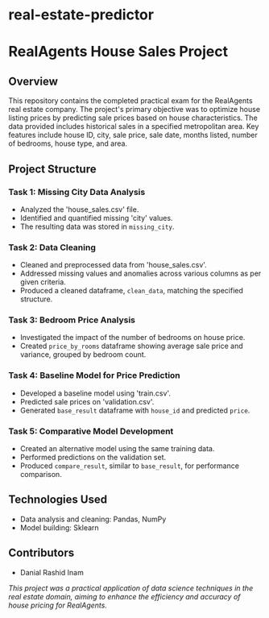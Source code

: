 # real-estate-predictor

# RealAgents House Sales Project

## Overview

This repository contains the completed practical exam for the RealAgents real estate company. The project's primary objective was to optimize house listing prices by predicting sale prices based on house characteristics. The data provided includes historical sales in a specified metropolitan area. Key features include house ID, city, sale price, sale date, months listed, number of bedrooms, house type, and area.

## Project Structure

### Task 1: Missing City Data Analysis
- Analyzed the 'house_sales.csv' file.
- Identified and quantified missing 'city' values.
- The resulting data was stored in `missing_city`.

### Task 2: Data Cleaning
- Cleaned and preprocessed data from 'house_sales.csv'.
- Addressed missing values and anomalies across various columns as per given criteria.
- Produced a cleaned dataframe, `clean_data`, matching the specified structure.

### Task 3: Bedroom Price Analysis
- Investigated the impact of the number of bedrooms on house price.
- Created `price_by_rooms` dataframe showing average sale price and variance, grouped by bedroom count.

### Task 4: Baseline Model for Price Prediction
- Developed a baseline model using 'train.csv'.
- Predicted sale prices on 'validation.csv'.
- Generated `base_result` dataframe with `house_id` and predicted `price`.

### Task 5: Comparative Model Development
- Created an alternative model using the same training data.
- Performed predictions on the validation set.
- Produced `compare_result`, similar to `base_result`, for performance comparison.

## Technologies Used
- Data analysis and cleaning: Pandas, NumPy
- Model building: Sklearn

## Contributors
- Danial Rashid Inam

*This project was a practical application of data science techniques in the real estate domain, aiming to enhance the efficiency and accuracy of house pricing for RealAgents.*
